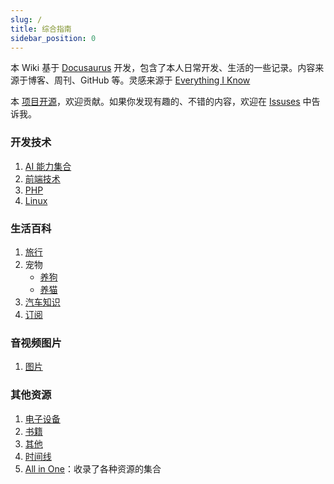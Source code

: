 ```yaml
---
slug: /
title: 综合指南
sidebar_position: 0
---
```


本 Wiki 基于 [Docusaurus](./Website/Docusaurus.md) 开发，包含了本人日常开发、生活的一些记录。内容来源于博客、周刊、GitHub 等。灵感来源于 [Everything I Know](https://wiki.nikiv.dev/writing/)

本 [项目开源](https://github.com/try-to-fly/wiki)，欢迎贡献。如果你发现有趣的、不错的内容，欢迎在 [Issuses](https://github.com/try-to-fly/wiki/issues) 中告诉我。

### 开发技术

1. [AI 能力集合](./ai/Index.md)
2. [前端技术](./Development/frontend/index.md)
3. [PHP](./Development/PHP/index.md)
4. [Linux](./Development/Linux/Index.md)

### 生活百科

1. [旅行](./Travel/index.md)
2. 宠物
   - [养狗](./Life/pet/dog.md)
   - [养猫](./Life/pet/cat.md)
3. [汽车知识](./Life/Car/index.md)
4. [订阅](./Life/Subscribe.md)

### 音视频图片

1. [图片](./image/Index.md)

### 其他资源

1. [电子设备](./Devices/index.md)
2. [书籍](./books/小说.md)
3. [其他](./others/index.md)
4. [时间线](./timeline)
5. [All in One](./others/all-in-one.md)：收录了各种资源的集合
